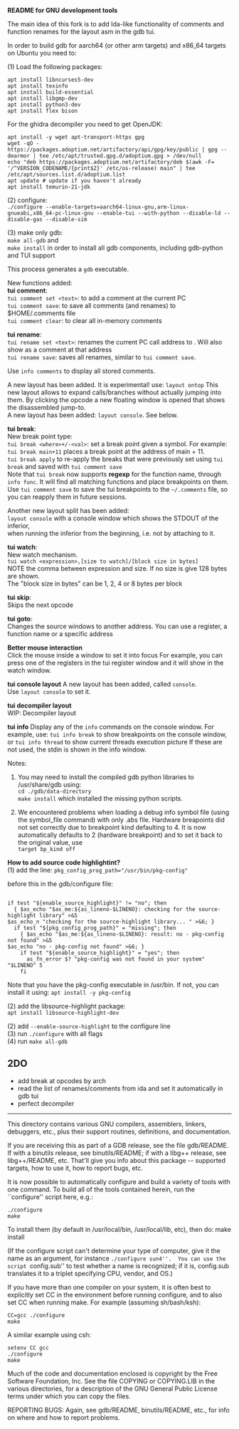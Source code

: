 **README for GNU development tools**
 
The main idea of this fork is to add Ida-like functionality of comments and function renames for the layout asm in the gdb tui.


In order to build gdb for aarch64 (or other arm targets) and x86_64 targets 
on Ubuntu you need to:

(1) Load the following packages:
```
apt install libncurses5-dev
apt install texinfo
apt install build-essential
apt install libgmp-dev
apt install python3-dev
apt install flex bison
```

For the ghidra decompiler you need to get OpenJDK:
```
apt install -y wget apt-transport-https gpg
wget -qO - https://packages.adoptium.net/artifactory/api/gpg/key/public | gpg --dearmor | tee /etc/apt/trusted.gpg.d/adoptium.gpg > /dev/null
echo "deb https://packages.adoptium.net/artifactory/deb $(awk -F= '/^VERSION_CODENAME/{print$2}' /etc/os-release) main" | tee /etc/apt/sources.list.d/adoptium.list
apt update # update if you haven't already
apt install temurin-21-jdk
```




(2) configure:   
`./configure --enable-targets=aarch64-linux-gnu,arm-linux-gnueabi,x86_64-pc-linux-gnu --enable-tui --with-python --disable-ld --disable-gas --disable-sim`

(3) make only gdb:  
`make all-gdb` 
and  
`make install` in order to install all gdb components, including gdb-python and TUI support


This process generates a `gdb` executable.  
  
New functions added:  
**tui comment**:  
`tui comment set <text>`: to add a comment at the current PC  
`tui comment save`: to save all comments (and renames) to $HOME/.comments file  
`tui comment clear`: to clear all in-memory comments  

**tui rename**:  
`tui rename set <text>`: renames the current PC call address to <text>. Will also show as a comment at that address  
`tui rename save`: saves all renames, similar to `tui comment save`.	  

Use `info comments` to display all stored comments.

  
A new layout has been added. It is experimental! use:
`layout ontop`
This new layout allows to expand calls/branches without actually jumping into them. By clicking the opcode
a new floating window is opened that shows the disassembled jump-to.   
A new layout has been added: `layout console`. See below.  


**tui break**:  
New break point type:  
`tui break <where>+/-<val>`: set a break point given a symbol. For example:   
`tui break main+11` places a break point at the address of main + 11.  
`tui break apply` to re-apply the breaks that were previously set using `tui break` and saved with `tui comment save`  
Note that `tui break` now supports **regexp** for the function name, through `info func`. It will find all matching functions and place breakpoints on them.  
Use `tui comment save` to save the tui breakpoints to the `~/.comments` file, so you can reapply them in future sessions.  
	
	

Another new layout split has been added:  
`layout console` with a console window which shows the STDOUT of the inferior,  
when running the inferior from the beginning, i.e. not by attaching to it.  


**tui watch**:  
New watch mechanism.   
`tui watch <expression>,[size to watch]/[block size in bytes]`  
NOTE the comma between expression and size. If no size is give 128 bytes are shown.  
The "block size in bytes" can be 1, 2, 4 or 8 bytes per block


**tui skip**:  
Skips the next opcode  
  
**tui goto**:  
Changes the source windows to another address. You can use a register, a function name or a specific address  
  

**Better mouse interaction**  
Click the mouse inside a window to set it into focus
For example, you can press one of the registers in the tui register window and it will show in the watch window.


**tui console layout**
A new layout has been added, called `console`.  
Use `layout console` to set it.  

**tui decompiler layout**   
WIP: Decompiler layout  

**tui info**
Display any of the `info` commands on the console window. For example, use:
`tui info break` 
to show breakpoints on the console window, or
`tui info thread`
to show current threads execution picture
If these are not used, the stdin is shown in the info window.

	  
Notes:
1. You may need to install the compiled gdb python libraries to /usr/share/gdb using:  
`cd ./gdb/data-directory`  
`make install`
which installed the missing python scripts.

2. We encountered problems when loading a debug info symbol file (using the symbol_file command) with only .abs file. Hardware breapoints
did not set correctly due to breakpoint kind defaulting to 4. It is now automatically defaults to 2 (hardware breakpoint) and to set it back
to the original value, use  
`target bp_kind off`



**How to add source code highlightint?**  
(1) add the line:
`pkg_config_prog_path="/usr/bin/pkg-config"`

 before this in the gdb/configure file:  
```

if test "${enable_source_highlight}" != "no"; then
  { $as_echo "$as_me:${as_lineno-$LINENO}: checking for the source-highlight library" >&5
$as_echo_n "checking for the source-highlight library... " >&6; }
  if test "${pkg_config_prog_path}" = "missing"; then
    { $as_echo "$as_me:${as_lineno-$LINENO}: result: no - pkg-config not found" >&5
$as_echo "no - pkg-config not found" >&6; }
    if test "${enable_source_highlight}" = "yes"; then
      as_fn_error $? "pkg-config was not found in your system" "$LINENO" 5
    fi
```

Note that you have the pkg-config executable in /usr/bin. If not, you can install it using:
```apt install -y pkg-config```


(2) add the libsource-highlight package:  
`apt install libsource-highlight-dev`  
  
(2) add `--enable-source-highlight` to the configure line  
(3) run `./configure` with all flags   
(4) run `make all-gdb`




2DO
---
* add break at opcodes by arch
* read the list of renames/comments from ida and set it automatically in gdb tui
* perfect decompiler

-------------------------------------------------------------------------------------------------------------------------------
This directory contains various GNU compilers, assemblers, linkers, 
debuggers, etc., plus their support routines, definitions, and documentation.

If you are receiving this as part of a GDB release, see the file gdb/README.
If with a binutils release, see binutils/README;  if with a libg++ release,
see libg++/README, etc.  That'll give you info about this
package -- supported targets, how to use it, how to report bugs, etc.

It is now possible to automatically configure and build a variety of
tools with one command.  To build all of the tools contained herein,
run the ``configure'' script here, e.g.:

	./configure 
	make

	
To install them (by default in /usr/local/bin, /usr/local/lib, etc),
then do:
	make install

(If the configure script can't determine your type of computer, give it
the name as an argument, for instance ``./configure sun4''.  You can
use the script ``config.sub'' to test whether a name is recognized; if
it is, config.sub translates it to a triplet specifying CPU, vendor,
and OS.)

If you have more than one compiler on your system, it is often best to
explicitly set CC in the environment before running configure, and to
also set CC when running make.  For example (assuming sh/bash/ksh):

	CC=gcc ./configure
	make

A similar example using csh:

	setenv CC gcc
	./configure
	make

Much of the code and documentation enclosed is copyright by
the Free Software Foundation, Inc.  See the file COPYING or
COPYING.LIB in the various directories, for a description of the
GNU General Public License terms under which you can copy the files.

REPORTING BUGS: Again, see gdb/README, binutils/README, etc., for info
on where and how to report problems.

